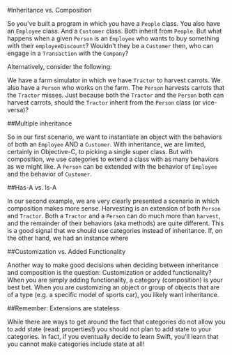 #Inheritance vs. Composition

So you've built a program in which you have a `People` class. You also have an `Employee` class. And a `Customer` class. Both inherit from `People`. But what happens when a given `Person` is an `Employee` who wants to buy something with their `employeeDiscount`? Wouldn't they be a `Customer` then, who can engage in a `Transaction` with the `Company`?

Alternatively, consider the following:

We have a farm simulator in which we have `Tractor` to harvest carrots. We also have a `Person` who works on the farm. The `Person` harvests carrots that the `Tractor` misses. Just because both the `Tractor` and the `Person` both can harvest carrots, should the `Tractor` inherit from the `Person` class (or vice-versa)?

##Multiple inheritance

So in our first scenario, we want to instantiate an object with the behaviors of both an `Employee` AND a `Customer`. With inheritance, we are limited, certainly in Objective-C, to picking a single super class. But with composition, we use categories to extend a class with as many behaviors as we might like. A `Person` can be extended with the behavior of `Employee` and the behavior of `Customer`.

##Has-A vs. Is-A

In our second example, we are very clearly presented a scenario in which composition makes more sense. Harvesting is an extension of both `Person` and `Tractor`. Both a `Tractor` and a `Person` can do much more than `harvest`, and the remainder of their behaviors (aka methods) are quite different. This is a good signal that we should use categories instead of inheritance. If, on the other hand, we had an instance where 

##Customization vs. Added Functionality

Another way to make good decisions when deciding between inheritance and composition is the question: Customization or added functionality? When you are simply adding functionality, a category (composition) is your best bet. When you are customizing an object or group of objects that are of a type (e.g. a specific model of sports car), you likely want inheritance.

##Remember: Extensions are stateless

While there are ways to get around the fact that categories do not allow you to add state (read: properties!) you should not plan to add state to your categories. In fact, if you eventually decide to learn Swift, you'll learn that you cannot make categories include state at all!

